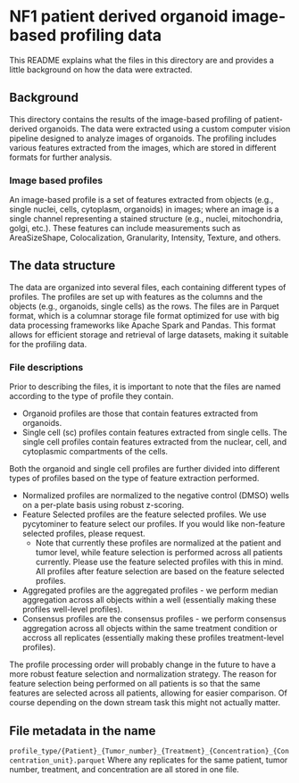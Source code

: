 # NF1 patient derived organoid image-based profiling data
This README explains what the files in this directory are and provides a little background on how the data were extracted.

## Background
This directory contains the results of the image-based profiling of patient-derived organoids.
The data were extracted using a custom computer vision pipeline designed to analyze images of organoids.
The profiling includes various features extracted from the images, which are stored in different formats for further analysis.

### Image based profiles
An image-based profile is a set of features extracted from objects (e.g., single nuclei, cells, cytoplasm, organoids) in images; where an image is a single channel representing a stained structure (e.g., nuclei, mitochondria, golgi, etc.).
These features can include measurements such as AreaSizeShape, Colocalization, Granularity, Intensity, Texture, and others.

## The data structure
The data are organized into several files, each containing different types of profiles.
The profiles are set up with features as the columns and the objects (e.g., organoids, single cells) as the rows.
The files are in Parquet format, which is a columnar storage file format optimized for use with big data processing frameworks like Apache Spark and Pandas.
This format allows for efficient storage and retrieval of large datasets, making it suitable for the profiling data.

### File descriptions
Prior to describing the files, it is important to note that the files are named according to the type of profile they contain.
* Organoid profiles are those that contain features extracted from organoids.
* Single cell (sc) profiles contain features extracted from single cells.
The single cell profiles contain features extracted from the nuclear, cell, and cytoplasmic compartments of the cells.

Both the organoid and single cell profiles are further divided into different types of profiles based on the type of feature extraction performed.
* Normalized profiles are normalized to the negative control (DMSO) wells on a per-plate basis using robust z-scoring.
* Feature Selected profiles are the feature selected profiles. We use pycytominer to feature select our profiles. If you would like non-feature selected profiles, please request.
    * Note that currently these profiles are normalized at the patient and tumor level, while feature selection is performed across all patients currently. Please use the feature selected profiles with this in mind.
    All profiles after feature selection are based on the feature selected profiles.
* Aggregated profiles are the aggregated profiles - we perform median aggregation across all objects within a well (essentially making these profiles well-level profiles).
* Consensus profiles are the consensus profiles - we perform consensus aggregation across all objects within the same treatment condition or accross all replicates (essentially making these profiles treatment-level profiles).

The profile processing order will probably change in the future to have a more robust feature selection and normalization strategy.
The reason for feature selection being performed on all patients is so that the same features are selected across all patients, allowing for easier comparison.
Of course depending on the down stream task this might not actually matter.

## File metadata in the name
`profile_type/{Patient}_{Tumor_number}_{Treatment}_{Concentration}_{Concentration_unit}.parquet`
Where any replicates for the same patient, tumor number, treatment, and concentration are all stored in one file.

